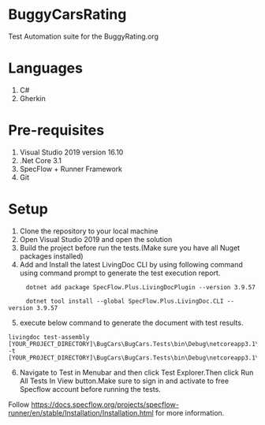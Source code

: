 # BuggyCarsRating

Test Automation suite for the BuggyRating.org 

# Languages
 1. C#
 2. Gherkin

# Pre-requisites
1.  Visual Studio 2019 version 16.10
2. .Net Core 3.1
3.  SpecFlow + Runner Framework
4.  Git

# Setup

1. Clone the repository to your local machine
2. Open Visual Studio 2019  and open the solution
3. Build the project before run the tests.(Make sure you have all Nuget packages installed)
4. Add and Install the latest LivingDoc CLI by using following command using command prompt to generate the test execution report. 

```
     dotnet add package SpecFlow.Plus.LivingDocPlugin --version 3.9.57
```
```
     dotnet tool install --global SpecFlow.Plus.LivingDoc.CLI --version 3.9.57
```
     
5. execute below command to generate the document with test results.
```
livingdoc test-assembly [YOUR_PROJECT_DIRECTORY]\BugCars\BugCars.Tests\bin\Debug\netcoreapp3.1\BugCars.Tests.dll -t [YOUR_PROJECT_DIRECTORY]\BugCars\BugCars.Tests\bin\Debug\netcoreapp3.1\TestExecution.json
```

6. Navigate to Test in Menubar and then click Test Explorer.Then click Run All Tests In View button.Make sure to sign in and activate to free Specflow account before running the tests.

Follow https://docs.specflow.org/projects/specflow-runner/en/stable/Installation/Installation.html for more information. 

